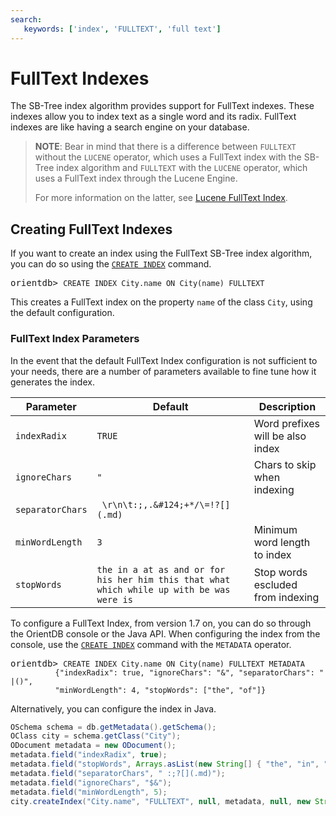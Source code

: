 ```yaml
---
search:
   keywords: ['index', 'FULLTEXT', 'full text']
---
```


# FullText Indexes

The SB-Tree index algorithm provides support for FullText indexes.  These indexes allow you to index text as a single word and its radix.  FullText indexes are like having a search engine on your database.

>**NOTE**: Bear in mind that there is a difference between `FULLTEXT` without the `LUCENE` operator, which uses a FullText index with the SB-Tree index algorithm and `FULLTEXT` with the `LUCENE` operator, which uses a FullText index through the Lucene Engine.
>
>For more information on the latter, see [Lucene FullText Index](Full-Text-Index.md).


## Creating FullText Indexes

If you want to create an index using the FullText SB-Tree index algorithm, you can do so using the [`CREATE INDEX`](../sql/SQL-Create-Index.md) command.

<pre>
orientdb> <code class="lang-sql userinput">CREATE INDEX City.name ON City(name) FULLTEXT</code>
</pre>

This creates a FullText index on the property `name` of the class `City`, using the default configuration.  

### FullText Index Parameters

In the event that the default FullText Index configuration is not sufficient to your needs, there are a number of parameters available to fine tune how it generates the index.

|Parameter|Default|Description|
|---------|-------------|-------------|
|`indexRadix`|`TRUE`|Word prefixes will be also index|
|`ignoreChars`|`"`|Chars to skip when indexing|
|`separatorChars`|` \r\n\t:;,.&#124;+*/\=!?[](.md)`||
|`minWordLength`|`3`|Minimum word length to index|
|`stopWords`|`the in a at as and or for his her him this that what which while up with be was were is`|Stop words escluded from indexing|

To configure a FullText Index, from version 1.7 on, you can do so through the OrientDB console or the Java API.  When configuring the index from the console, use the [`CREATE INDEX`](../sql/SQL-Create-Index.md) command with the `METADATA` operator.

<pre>
orientdb> <code class="lang-sql userinput">CREATE INDEX City.name ON City(name) FULLTEXT METADATA 
          {"indexRadix": true, "ignoreChars": "&", "separatorChars": " |()", 
          "minWordLength": 4, "stopWords": ["the", "of"]}</code>
</pre>

Alternatively, you can configure the index in Java.

```java
OSchema schema = db.getMetadata().getSchema();
OClass city = schema.getClass("City");
ODocument metadata = new ODocument();
metadata.field("indexRadix", true);
metadata.field("stopWords", Arrays.asList(new String[] { "the", "in", "a", "at" }));
metadata.field("separatorChars", " :;?[](.md)");
metadata.field("ignoreChars", "$&");
metadata.field("minWordLength", 5);
city.createIndex("City.name", "FULLTEXT", null, metadata, null, new String[] { "name" });
```
